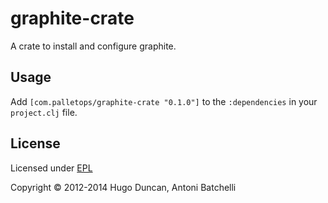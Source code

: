 # graphite-crate

A crate to install and configure graphite.

## Usage

Add `[com.palletops/graphite-crate "0.1.0"]` to the `:dependencies` in your
`project.clj` file.


## License

Licensed under [EPL](http://www.eclipse.org/legal/epl-v10.1.1.html)

Copyright © 2012-2014 Hugo Duncan, Antoni Batchelli

